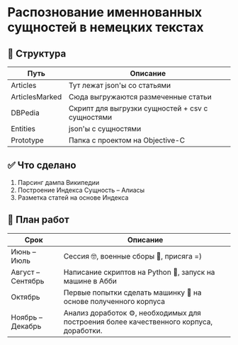 # Распознование именнованных сущностей в немецких текстах


## 📂 Структура

Путь | Описание
---|---
Articles | Тут лежат json'ы со статьями 
ArticlesMarked | Сюда выгружаются размеченные статьи
DBPedia | Скрипт для выгрузки сущностей + csv с сущностями
Entities| json'ы с сущностями
Prototype| Папка с проектом на Objective-C

## ✅ Что сделано

1. Парсинг дампа Википедии
2. Построение Индекса Сущность – Алиасы
3. Разметка статей на основе Индекса


## 📅 План работ 

Срок | Описание
---|---
Июнь – Июль | Сессия 🤓, военные сборы 🔫, присяга =) 
Август – Сентябрь | Написание скриптов на Python 🐍, запуск на машине в Абби
Октябрь | Первые попытки сделать машинку 🚗 на основе полученного корпуса
Ноябрь – Декабрь | Анализ доработок ⚙, необходимых для построения более качественного корпуса, доработки.
